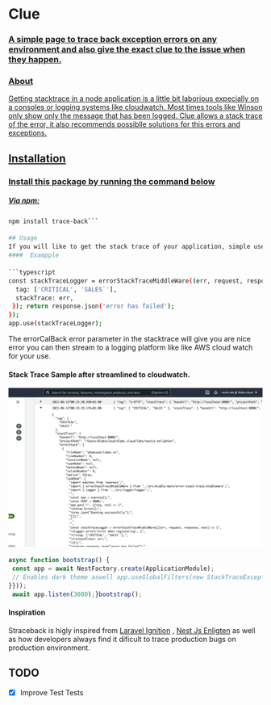 
<p align="center">  

# Clue

<a href="">  

### A  simple page to trace back exception errors on any environment  and also give the exact clue to the issue when they happen.
</p>  

### About
Getting stacktrace in a node application is a little bit laborious expecially on a consoles or logging systems like cloudwatch. Most times tools like Winson only show only the message that has been logged. Clue allows a stack trace of the error, it also recommends possiblle solutions for this errors and exceptions.

## Installation
### Install this package by running  the command below
##### Via npm:
```bash  
npm install trace-back```  
  
## Usage  
If you will like to get the stack trace of your application, simple use the `errorStackTraceMiddleWare` nodejs middleware that has been provided for you.  
####  Exampple  
  
```typescript  
const stackTraceLogger = errorStackTraceMiddleWare((err, request, response, next) => { logger.error('Error when registering', {  
  tag: ['CRITICAL', 'SALES`'],  
  stackTrace: err,  
 }); return response.json('error has failed');  
});  
app.use(stackTraceLogger);  
```  
The errorCalBack error parameter in the stacktrace will give you are nice error you can then stream to a logging platform like like AWS cloud watch for your use.

#### Stack Trace Sample after streamlined to cloudwatch.
![enter image description here](https://raw.githubusercontent.com/uncle-tee/clue/main/assests/aws-cloud-watch-log-sample.png)

```typescript  
async function bootstrap() {  
 const app = await NestFactory.create(ApplicationModule);  
 // Enables dark theme aswell app.useGlobalFilters(new StackTraceExceptionFilter({ errorTrace: (stackTrace: ErrorStackTrace, request, response)  => {  console.log(errorTrace)  
}}));  
 await app.listen(3000);}bootstrap();  
```  

#### Inspiration
Straceback is higly inspired from  [Laravel Ignition](https://github.com/facade/ignition) ,  [Nest Js Enligten](https://github.com/facade/ignition) as well as how developers always find it dificult to trace production bugs on production environment.

## TODO
- [x] Improve Test Tests
